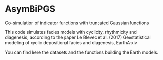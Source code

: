 # AsymBiPGS
Co-simulation of indicator functions with truncated Gaussian functions

This code simulates facies models with cyclicity, rhythmicity and diagenesis, according to the paper Le Blevec et al. (2017) Geostatistical modeling of cyclic depositional facies and diagenesis, EarthArxiv

You can find here the datasets and the functions building the Earth models.
